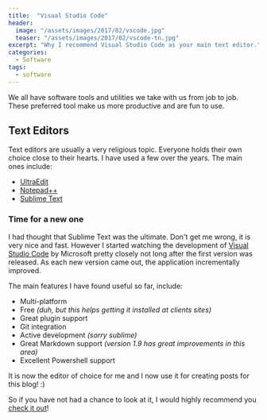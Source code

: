 ```yaml
---
title:  "Visual Studio Code"
header:
  image: "/assets/images/2017/02/vscode.jpg"
  teaser: "/assets/images/2017/02/vscode-tn.jpg"
excerpt: "Why I recommend Visual Studio Code as your main text editor."
categories: 
  - Software
tags:
  - software
---
```

We all have software tools and utilities we take with us from job to job. These preferred tool make us more productive and are fun to use.

## Text Editors
Text editors are usually a very religious topic. Everyone holds their own choice close to their hearts.
I have used a few over the years. The main ones include: 

* [UltraEdit](http://www.ultraedit.com/)
* [Notepad++](https://notepad-plus-plus.org/)
* [Sublime Text](https://www.sublimetext.com/)

### Time for a new one
I had thought that Sublime Text was the ultimate. Don't get me wrong, it is very nice and fast.
However I started watching the development of [Visual Studio Code](https://code.visualstudio.com/) by Microsoft pretty closely not long after the first version was released.
As each new version came out, the application incrementally improved.

The main features I have found useful so far, include:

* Multi-platform 
* Free _(duh, but this helps getting it installed at clients sites)_
* Great plugin support
* Git integration
* Active development _(sorry sublime)_
* Great Markdown support _(version 1.9 has great improvements in this area)_
* Excellent Powershell support

It is now the editor of choice for me and I now use it for creating posts for this blog! :)

So if you have not had a chance to look at it, I would highly recommend you [check it out](https://code.visualstudio.com/)!

